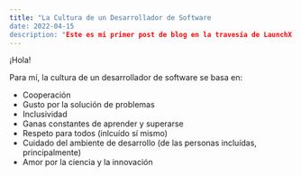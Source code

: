 ```yaml
---
title: "La Cultura de un Desarrollador de Software
date: 2022-04-15
description: "Este es mi primer post de blog en la travesía de LaunchX (poco atrasado, pero está)"
---
```


¡Hola!

Para mí, la cultura de un desarrollador de software se basa en:
- Cooperación
- Gusto por la solución de problemas
- Inclusividad
- Ganas constantes de aprender y superarse
- Respeto para todos (inlcuído sí mismo)
- Cuidado del ambiente de desarrollo (de las personas incluídas, principalmente)
- Amor por la ciencia y la innovación
